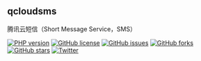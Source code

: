 ## qcloudsms
腾讯云短信（Short Message Service，SMS）

[![PHP version](https://badge.fury.io/ph/kylinwang%2Fqcloudsms.svg)](https://badge.fury.io/ph/kylinwang%2Fqcloudsms)
[![GitHub license](https://img.shields.io/github/license/kylin1wang2/qcloudsms.svg)](https://github.com/kylin1wang2/qcloudsms/blob/master/LICENSE)
[![GitHub issues](https://img.shields.io/github/issues/kylin1wang2/qcloudsms.svg)](https://github.com/kylin1wang2/qcloudsms/issues)
[![GitHub forks](https://img.shields.io/github/forks/kylin1wang2/qcloudsms.svg)](https://github.com/kylin1wang2/qcloudsms/network)
[![GitHub stars](https://img.shields.io/github/stars/kylin1wang2/qcloudsms.svg)](https://github.com/kylin1wang2/qcloudsms/stargazers)
[![Twitter](https://img.shields.io/twitter/url/https/github.com/kylin1wang2/qcloudsms.svg?style=social)](https://twitter.com/intent/tweet?text=Wow:&url=https%3A%2F%2Fgithub.com%2Fkylin1wang2%2Fqcloudsms)

